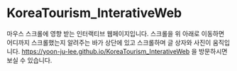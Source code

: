 # KoreaTourism_InterativeWeb
마우스 스크롤에 영향 받는 인터랙티브 웹페이지입니다. 스크롤을 위 아래로 이동하면 어디까지 스크롤했는지 알려주는 바가 상단에 있고 스크롤하며 글 상자와 사진이 움직입니다.
https://yoon-ju-lee.github.io/KoreaTourism_InterativeWeb 을 방문하시면 보실 수 있습니다.
